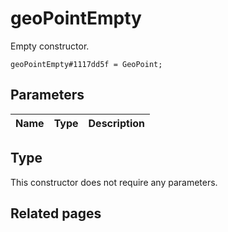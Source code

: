 # geoPointEmpty
Empty constructor.

```
geoPointEmpty#1117dd5f = GeoPoint;
```

## Parameters
| Name | Type | Description |
| ---- | :----: | ----------- |


## Type
This constructor does not require any parameters.

## Related pages
